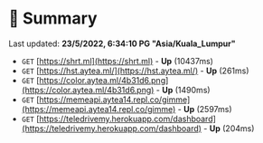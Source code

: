 # 📖 Summary
Last updated: **23/5/2022, 6:34:10 PG "Asia/Kuala_Lumpur"**

- `GET` [https://shrt.ml](https://shrt.ml) - **Up** (10437ms)
- `GET` [https://hst.aytea.ml/](https://hst.aytea.ml/) - **Up** (261ms)
- `GET` [https://color.aytea.ml/4b31d6.png](https://color.aytea.ml/4b31d6.png) - **Up** (1490ms)
- `GET` [https://memeapi.aytea14.repl.co/gimme](https://memeapi.aytea14.repl.co/gimme) - **Up** (2597ms)
- `GET` [https://teledrivemy.herokuapp.com/dashboard](https://teledrivemy.herokuapp.com/dashboard) - **Up** (204ms)
